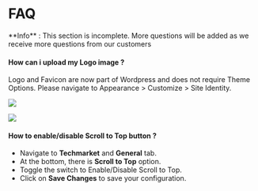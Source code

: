 # FAQ

<div class="alert alert-info">**Info** : This section is incomplete. More questions will be added as we receive more questions from our customers</div>

#### How can i upload my Logo image ?

Logo and Favicon are now part of Wordpress and does not require Theme Options. Please navigate to Appearance > Customize > Site Identity.

![](http://transvelo.github.io/docs/techmarket/images/customize.png)

![](http://transvelo.github.io/docs/techmarket/images/logo-favicon.png)

#### How to enable/disable Scroll to Top button ?

* Navigate to **Techmarket** and **General** tab.
* At the bottom, there is **Scroll to Top** option.
* Toggle the switch to Enable/Disable Scroll to Top.
* Click on **Save Changes** to save your configuration.
